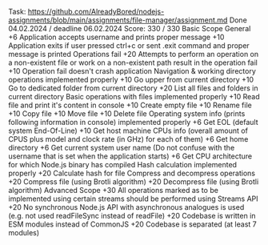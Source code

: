 Task: https://github.com/AlreadyBored/nodejs-assignments/blob/main/assignments/file-manager/assignment.md
Done 04.02.2024 / deadline 06.02.2024
Score: 330 / 330
    Basic Scope
    General
      +6 Application accepts username and prints proper message
      +10 Application exits if user pressed ctrl+c or sent .exit command and proper message is printed
    Operations fail
      +20 Attempts to perform an operation on a non-existent file or work on a non-existent path result in the operation fail
      +10 Operation fail doesn't crash application
    Navigation & working directory operations implemented properly
      +10 Go upper from current directory
      +10 Go to dedicated folder from current directory
      +20 List all files and folders in current directory
    Basic operations with files implemented properly
      +10 Read file and print it's content in console
      +10 Create empty file
      +10 Rename file
      +10 Copy file
      +10 Move file
      +10 Delete file
    Operating system info (prints following information in console) implemented properly
      +6 Get EOL (default system End-Of-Line)
      +10 Get host machine CPUs info (overall amount of CPUS plus model and clock rate (in GHz) for each of them)
      +6 Get home directory
      +6 Get current system user name (Do not confuse with the username that is set when the application starts)
      +6 Get CPU architecture for which Node.js binary has compiled
    Hash calculation implemented properly
      +20 Calculate hash for file
    Compress and decompress operations
      +20 Compress file (using Brotli algorithm)
      +20 Decompress file (using Brotli algorithm)
    Advanced Scope
      +30 All operations marked as to be implemented using certain streams should be performed using Streams API
      +20 No synchronous Node.js API with asynchronous analogues is used (e.g. not used readFileSync instead of readFile)
      +20 Codebase is written in ESM modules instead of CommonJS
      +20 Codebase is separated (at least 7 modules)
